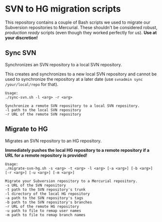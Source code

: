 # SVN to HG migration scripts

This repository contains a couple of Bash scripts we used to migrate our Subversion repositories to Mercurial. These shouldn't be considered robust, _production ready_ scripts (even though they worked perfectly for us). **Use at your discretion!**


## Sync SVN

Synchronizes an SVN repository to a local SVN repository. 

This creates and synchronizes to a new local SVN repository and cannot be used to synchronize the repository at a later date (use `svnadmin sync /your/local/repo` for that).

	Usage:
	./sync-svn.sh -l <arg> -r <arg>

	Synchronize a remote SVN repository to a local SVN repository.
	-l path to the local SVN repository
	-r URL of the remote SVN repository

## Migrate to HG

Migrates an SVN repository to an HG repository.

**Immediately pushes the local HG repository to a remote repository if a URL for a remote repository is provided!**

	Usage:
	./migrate-svn-hg.sh -s <arg> -t <arg> -l <arg> [-a <arg>] [-b <arg>] [-r <arg>] [-u <arg>] [-m <arg>]

	Migrate your Subversion repository to a Mercurial repository.
	-s URL of the SVN repository
	-t path to the SVN repository's trunk
	-l directory of the local HG repository
	-a path to the SVN repository's tags
	-b path to the SVN repository's branches
	-r URL of the remote HG repository
	-u path to file to remap user names
	-m path to file to remap branch names